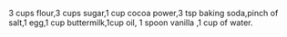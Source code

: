 3 cups flour,3 cups sugar,1 cup cocoa power,3 tsp baking soda,pinch of salt,1 egg,1 cup buttermilk,1cup oil, 1 spoon vanilla ,1 cup of water.
